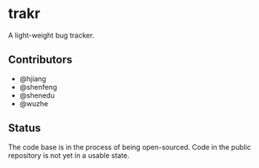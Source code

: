 # trakr

A light-weight bug tracker.

## Contributors

* @hjiang
* @shenfeng
* @shenedu
* @wuzhe

## Status

The code base is in the process of being open-sourced. Code in the
public repository is not yet in a usable state.

